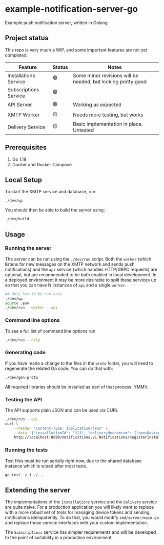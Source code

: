 # example-notification-server-go

Example push notification server, written in Golang

## Project status

This repo is very much a WIP, and some important features are not yet completed.

| Feature               | Status | Notes                                                        |
| --------------------- | ------ | ------------------------------------------------------------ |
| Installations Service | 🟢     | Some minor revisions will be needed, but looking pretty good |
| Subscriptions Service | 🟢     |                                                              |
| API Server            | 🟢     | Working as expected                                          |
| XMTP Worker           | 🟡     | Needs more testing, but works                                |
| Delivery Service      | 🟡     | Basic implementation in place. Untested                      |

## Prerequisites

1. Go 1.18
2. Docker and Docker Compose

## Local Setup

To start the XMTP service and database, run:

```sh
./dev/up
```

You should then be able to build the server using:

```sh
./dev/build
```

## Usage

### Running the server

The server can be run using the `./dev/run` script. Both the `worker` (which listens for new messages on the XMTP network and sends push notifications) and the `api` service (which handles HTTP/GRPC requests) are optional, but are recommended to be both enabled in local development. In a deployed environment it may be more desirable to split these services up so that you can have N instances of `api` and a single `worker`.

```sh
## Only has to be run once
./dev/up
source .env
./dev/run --worker --api
```

### Command line options

To see a full list of command line options run

```sh
./dev/run --help
```

### Generating code

If you have made a change to the files in the `proto` folder, you will need to regenerate the related Go code. You can do that with:

```sh
./dev/gen-proto
```

All required libraries should be installed as part of that process. YMMV.

### Testing the API

The API supports plain JSON and can be used via CURL

```sh
./dev/run --api
curl \
    --header "Content-Type: application/json" \
    --data '{"installationId": "123", "deliveryMechanism": {"apnsDeviceToken": "foo"}}' \
    http://localhost:8080/notifications.v1.Notifications/RegisterInstallation
```

### Running the tests

Test files must be run serially right now, due to the shared database instance which is wiped after most tests.

```sh
go test -p 1 ./...
```

## Extending the server

The implementations of the `Installations` service and the `Delivery` service are quite naive. For a production application you will likely want to replace with a more robust set of tools for managing device tokens and sending notifications idempotently. To do that, you would modify `cmd/server/main.go` and replace those service interfaces with your custom implementation.

The `Subscriptions` service has simpler requirements and will be developed to the point of suitability in a production environment.
